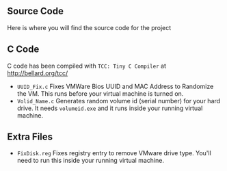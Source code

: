 ## Source Code

Here is where you will find the source code for the project<br>


## C Code
C code has been compiled with `TCC: Tiny C Compiler` at http://bellard.org/tcc/

-  `UUID_Fix.c` Fixes VMWare Bios UUID and MAC Address to Randomize the VM. This runs before your virtual machine is turned on. 
-  `Volid_Name.c` Generates random volume id (serial number) for your hard drive. It needs `volumeid.exe` and it runs inside your running virtual machine.
  

## Extra Files
- `FixDisk.reg` Fixes registry entry to remove VMware drive type. You'll need to run this inside your running virtual machine.
